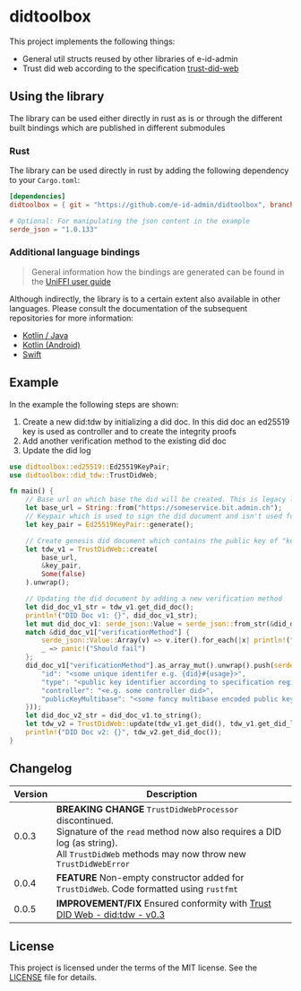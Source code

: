 # didtoolbox

This project implements the following things:

- General util structs reused by other libraries of e-id-admin
- Trust did web according to the specification [trust-did-web](https://bcgov.github.io/trustdidweb/)

## Using the library

The library can be used either directly in rust as is or through the different built bindings which are published in
different submodules

### Rust

The library can be used directly in rust by adding the following dependency to your `Cargo.toml`:

````toml
[dependencies]
didtoolbox = { git = "https://github.com/e-id-admin/didtoolbox", branch = "main" }

# Optional: For manipulating the json content in the example
serde_json = "1.0.133"
````

### Additional language bindings

> General information how the bindings are generated can be found in
> the [UniFFI user guide](https://mozilla.github.io/uniffi-rs/latest/)

Although indirectly, the library is to a certain extent also available in other languages. Please consult the
documentation of the
subsequent repositories for
more information:

- [Kotlin / Java](https://github.com/e-id-admin/didtoolbox-kotlin)
- [Kotlin (Android)](https://github.com/e-id-admin/didresolver-kotlin-android/)
- [Swift](https://github.com/e-id-admin/didresolver-swift)

## Example

In the example the following steps are shown:

1. Create a new did:tdw by initializing a did doc. In this did doc an ed25519 key is used as controller and to create
   the integrity proofs
2. Add another verification method to the existing did doc
3. Update the did log

```rust
use didtoolbox::ed25519::Ed25519KeyPair;
use didtoolbox::did_tdw::TrustDidWeb;

fn main() {
    // Base url on which base the did will be created. This is legacy logic from the first version of the tdw specification
    let base_url = String::from("https://someservice.bit.admin.ch");
    // Keypair which is used to sign the did document and isn't used for actual credential issuing
    let key_pair = Ed25519KeyPair::generate();

    // Create genesis did document which contains the public key of "key_pair" as controller and an according verification method entry
    let tdw_v1 = TrustDidWeb::create(
        base_url,
        &key_pair,
        Some(false)
    ).unwrap();

    // Updating the did document by adding a new verification method
    let did_doc_v1_str = tdw_v1.get_did_doc();
    println!("DID Doc v1: {}", did_doc_v1_str);
    let mut did_doc_v1: serde_json::Value = serde_json::from_str(&did_doc_v1_str).unwrap();;
    match &did_doc_v1["verificationMethod"] {
        serde_json::Value::Array(v) => v.iter().for_each(|x| println!("{}", x)),
        _ => panic!("Should fail")
    };
    did_doc_v1["verificationMethod"].as_array_mut().unwrap().push(serde_json::json!({
        "id": "<some unique identifer e.g. {did}#{usage}>",
        "type": "<public key identifier according to specification registry>",
        "controller": "<e.g. some controller did>",
        "publicKeyMultibase": "<some fancy multibase encoded public key>"
    }));
    let did_doc_v2_str = did_doc_v1.to_string();
    let tdw_v2 = TrustDidWeb::update(tdw_v1.get_did(), tdw_v1.get_did_log(), did_doc_v2_str, &key_pair).unwrap();
    println!("DID Doc v2: {}", tdw_v2.get_did_doc());
}

```

## Changelog

| Version | Description                                                                                                                                                                                               |
|---------|-----------------------------------------------------------------------------------------------------------------------------------------------------------------------------------------------------------|
| 0.0.3   | **BREAKING CHANGE** `TrustDidWebProcessor` discontinued. <br/>Signature of the `read` method now also requires a DID log (as string).<br/> All `TrustDidWeb` methods may now throw new `TrustDidWebError` |
| 0.0.4   | **FEATURE** Non-empty constructor added for `TrustDidWeb`. Code formatted using `rustfmt`                                                                                                                 |
| 0.0.5   | **IMPROVEMENT/FIX** Ensured conformity with [Trust DID Web - did:tdw - v0.3](https://identity.foundation/trustdidweb/v0.3/)                                                                               |

## License

This project is licensed under the terms of the MIT license. See the [LICENSE](LICENSE.md) file for details.
